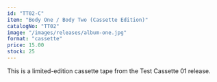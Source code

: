 ```yaml
---
id: "TT02-C"
item: "Body One / Body Two (Cassette Edition)"
catalogNo: "TT02"
image: "/images/releases/album-one.jpg"
format: "cassette"
price: 15.00
stock: 25
---
```


This is a limited-edition cassette tape from the Test Cassette 01 release.
